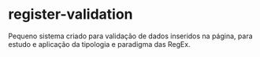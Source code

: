 # register-validation
Pequeno sistema criado para validação de dados inseridos na página, para estudo e aplicação da tipologia e paradigma das RegEx.
